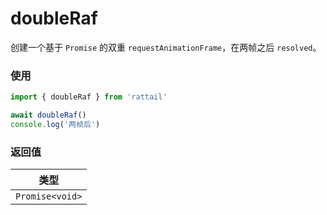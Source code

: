 # doubleRaf

创建一个基于 `Promise` 的双重 `requestAnimationFrame`，在两帧之后 `resolved`。

### 使用

```ts
import { doubleRaf } from 'rattail'

await doubleRaf()
console.log('两帧后')
```

### 返回值

| 类型            |
| --------------- |
| `Promise<void>` |
